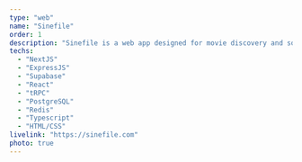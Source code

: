 ```yaml
---
type: "web"
name: "Sinefile"
order: 1
description: "Sinefile is a web app designed for movie discovery and social connection. It uses your ratings to find people with a similar taste and suggests you new movies you might like."
techs:
  - "NextJS"
  - "ExpressJS"
  - "Supabase"
  - "React"
  - "tRPC"
  - "PostgreSQL"
  - "Redis"
  - "Typescript"
  - "HTML/CSS"
livelink: "https://sinefile.com"
photo: true
---
```

